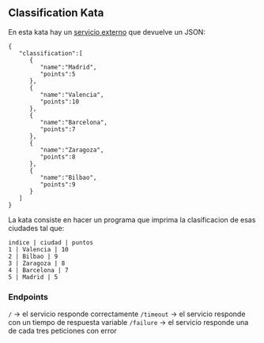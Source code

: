 ## Classification Kata

En esta kata hay un [servicio externo](https://classification-kata.herokuapp.com/) que devuelve un JSON:

```
{
   "classification":[
      {
         "name":"Madrid",
         "points":5
      },
      {
         "name":"Valencia",
         "points":10
      },
      {
         "name":"Barcelona",
         "points":7
      },
      {
         "name":"Zaragoza",
         "points":8
      },
      {
         "name":"Bilbao",
         "points":9
      }
   ]
}
```

La kata consiste en hacer un programa que imprima la clasificacion de esas ciudades tal que:

```
indice | ciudad | puntos
1 | Valencia | 10
2 | Bilbao | 9
3 | Zaragoza | 8
4 | Barcelona | 7
5 | Madrid | 5
```

### Endpoints

`/` -> el servicio responde correctamente
`/timeout` -> el servicio responde con un tiempo de respuesta variable
`/failure` -> el servicio responde una de cada tres peticiones con error
